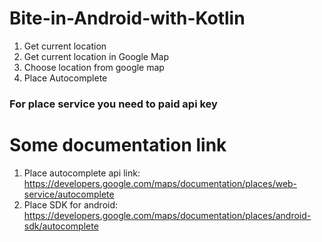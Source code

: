 # Bite-in-Android-with-Kotlin
01. Get current location
02. Get current location in Google Map
03. Choose location from google map
4. Place Autocomplete
### For place service you need to paid api key

# Some documentation link
01. Place autocomplete api link: https://developers.google.com/maps/documentation/places/web-service/autocomplete
2. Place SDK for android: https://developers.google.com/maps/documentation/places/android-sdk/autocomplete
